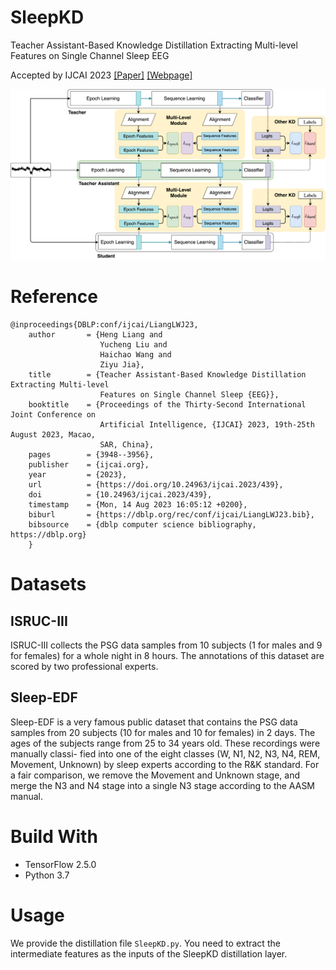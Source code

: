 # SleepKD 
Teacher Assistant-Based Knowledge Distillation Extracting Multi-level Features on Single Channel Sleep EEG

Accepted by IJCAI 2023
[[Paper]](https://www.ijcai.org/proceedings/2023/0439.pdf)
[[Webpage]](https://hychaowang.github.io/SleepKD)

![model_architecture](docs/images/Main.png)

# Reference

```
@inproceedings{DBLP:conf/ijcai/LiangLWJ23,
    author       = {Heng Liang and
                    Yucheng Liu and
                    Haichao Wang and
                    Ziyu Jia},
    title        = {Teacher Assistant-Based Knowledge Distillation Extracting Multi-level
                    Features on Single Channel Sleep {EEG}},
    booktitle    = {Proceedings of the Thirty-Second International Joint Conference on
                    Artificial Intelligence, {IJCAI} 2023, 19th-25th August 2023, Macao,
                    SAR, China},
    pages        = {3948--3956},
    publisher    = {ijcai.org},
    year         = {2023},
    url          = {https://doi.org/10.24963/ijcai.2023/439},
    doi          = {10.24963/ijcai.2023/439},
    timestamp    = {Mon, 14 Aug 2023 16:05:12 +0200},
    biburl       = {https://dblp.org/rec/conf/ijcai/LiangLWJ23.bib},
    bibsource    = {dblp computer science bibliography, https://dblp.org}
    }
```
# Datasets
## ISRUC-III
ISRUC-III collects the PSG data samples from 10 subjects (1 for males and 9 for females) for a whole night in 8 hours. The annotations of this dataset are scored by two professional experts.

## Sleep-EDF
Sleep-EDF is a very famous public dataset that contains the PSG data samples from 20 subjects (10 for males and 10 for females) in 2 days. The ages of the subjects range from 25 to 34 years old. These recordings were manually classi- fied into one of the eight classes (W, N1, N2, N3, N4, REM, Movement, Unknown) by sleep experts according to the R&K standard. For a fair comparison, we remove the Movement and Unknown stage, and merge the N3 and N4 stage into a single N3 stage according to the AASM manual.

# Build With

- TensorFlow 2.5.0
- Python 3.7

# Usage

We provide the distillation file `SleepKD.py`. You need to extract the intermediate features as the inputs of the SleepKD distillation layer.
